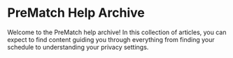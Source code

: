 # PreMatch Help Archive

Welcome to the PreMatch help archive! In this collection of articles, you can expect to find content guiding you through everything from finding your schedule to understanding your privacy settings. 